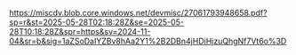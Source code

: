 https://miscdv.blob.core.windows.net/devmisc/27061793948658.pdf?sp=r&st=2025-05-28T02:18:28Z&se=2025-05-28T10:18:28Z&spr=https&sv=2024-11-04&sr=b&sig=1aZSoDaIYZBv8hAa2Y1%2B2DBn4jHDiHjzuQhgNf7Vt6o%3D
